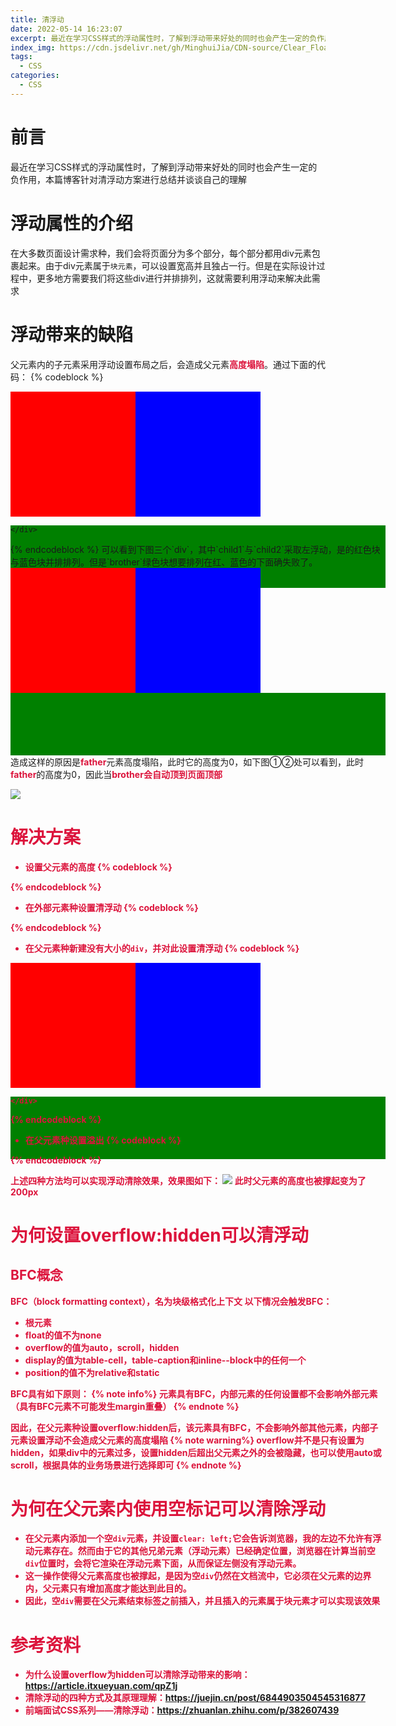 ```yaml
---
title: 清浮动
date: 2022-05-14 16:23:07
excerpt: 最近在学习CSS样式的浮动属性时，了解到浮动带来好处的同时也会产生一定的负作用，本篇博客针对清浮动方案进行总结并谈谈自己的理解
index_img: https://cdn.jsdelivr.net/gh/MinghuiJia/CDN-source/Clear_Float/clearFloat_index.png
tags:
  - CSS
categories:
  - CSS
---
```


# 前言
最近在学习CSS样式的浮动属性时，了解到浮动带来好处的同时也会产生一定的负作用，本篇博客针对清浮动方案进行总结并谈谈自己的理解

# 浮动属性的介绍
在大多数页面设计需求种，我们会将页面分为多个部分，每个部分都用div元素包裹起来。由于div元素属于`块元素`，可以设置宽高并且独占一行。但是在实际设计过程中，更多地方需要我们将这些div进行并排排列，这就需要利用浮动来解决此需求

# 浮动带来的缺陷
父元素内的子元素采用浮动设置布局之后，会造成父元素<font color="#dc143c">**高度塌陷**</font>。通过下面的代码：
{% codeblock %}
<!DOCTYPE html>
<html lang="en">
<head>
    <meta charset="UTF-8">
    <meta http-equiv="X-UA-Compatible" content="IE=edge">
    <meta name="viewport" content="width=device-width, initial-scale=1.0">
    <title>Document</title>
    <style>
        .child1 {
            width: 200px;
            height: 200px;
            background-color: red;
            float: left;
        }
        .child2 {
            width: 200px;
            height: 200px;
            background-color: blue;
            float: left;
        }
        .brother {
            width: 600px;
            height: 100px;
            background-color: green;
        }
    </style>
</head>
<body>
    <div class="father">
        <div class="child1"></div>
        <div class="child2"></div>
    </div>
    <div class="brother">
        
    </div>
</body>
</html>
{% endcodeblock %}
可以看到下图三个`div`，其中`child1`与`child2`采取左浮动，是的红色块与蓝色块并排排列。但是`brother`绿色块想要排列在红、蓝色的下面确失败了。
<style>
    .child1 {
        width: 200px;
        height: 200px;
        background-color: red;
        float: left;
    }
    .child2 {
        width: 200px;
        height: 200px;
        background-color: blue;
        float: left;
    }
    .brother {
        width: 600px;
        height: 100px;
        background-color: green;
     }
</style>
<div class="father">
    <div class="child1"></div>
    <div class="child2"></div>
</div>
<div class="brother">
        
</div>

<div style="clear:left;">
造成这样的原因是<font color="#dc143c" style="font-weight:bolder">father</font>元素高度塌陷，此时它的高度为0，如下图①②处可以看到，此时<font color="#dc143c" style="font-weight:bolder">father</font>的高度为0，因此当<font color="#dc143c" style="font-weight:bolder">brother<font>会自动顶到页面顶部
</div>

![](https://cdn.jsdelivr.net/gh/MinghuiJia/CDN-source/Clear_Float/clearFloat1.png)

# 解决方案
- 设置父元素的高度
{% codeblock %}
    <style>
        .father {
            height: 200px;
        }
    </style>
{% endcodeblock %}

- 在外部元素种设置清浮动
{% codeblock %}
    <style>
        .brother {
            width: 600px;
            height: 100px;
            background-color: green;
            clear: left;
        }
    </style>
{% endcodeblock %}

- 在父元素种新建没有大小的`div`，并对此设置清浮动
{% codeblock %}
<body>
    <div class="father">
        <div class="child1"></div>
        <div class="child2"></div>
        <div style="clear: left;"></div>
    </div>
    <div class="brother">
        
    </div>
</body>
{% endcodeblock %}

- 在父元素种设置溢出
{% codeblock %}
    <style>
        .father {
            /* height: 200px; */
            overflow: hidden;
        }
    </style>
{% endcodeblock %}

上述四种方法均可以实现浮动清除效果，效果图如下：
![](https://cdn.jsdelivr.net/gh/MinghuiJia/CDN-source/Clear_Float/clearFloat2.png)
此时父元素的高度也<font color="#dc143c">**被撑起**</font>变为了200px

# 为何设置overflow:hidden可以清浮动
## BFC概念
<font color="#dc143c">**BFC（block formatting context）**</font>，名为**块级格式化上下文**
以下情况会触发BFC：
- <html>根元素
- float的值不为none
- overflow的值为auto，scroll，hidden
- display的值为table-cell，table-caption和inline--block中的任何一个
- position的值不为relative和static

BFC具有如下原则：
{% note info%}
元素具有BFC，内部元素的任何设置都不会影响外部元素（具有BFC元素不可能发生<font color="#dc143c">**margin重叠**</font>）
{% endnote %}

因此，在父元素种设置overflow:hidden后，该元素具有BFC，不会影响外部其他元素，内部子元素设置浮动不会造成父元素的高度塌陷
{% note warning%}
overflow并不是只有设置为hidden，如果div中的元素过多，设置hidden后超出父元素之外的会被隐藏，也可以使用auto或scroll，根据具体的业务场景进行选择即可
{% endnote %}

# 为何在父元素内使用空标记可以清除浮动
- 在父元素内添加一个空`div`元素，并设置`clear: left;`它会告诉浏览器，我的左边不允许有浮动元素存在。然而由于它的其他兄弟元素（浮动元素）已经确定位置，浏览器在计算当前空`div`位置时，会将它渲染在浮动元素下面，从而保证左侧没有浮动元素。
- 这一操作使得父元素高度也被撑起，是因为空`div`仍然在文档流中，它必须在父元素的边界内，父元素只有增加高度才能达到此目的。
- 因此，空`div`需要在父元素结束标签之前插入，并且插入的元素属于块元素才可以实现该效果

# 参考资料
- 为什么设置overflow为hidden可以清除浮动带来的影响：https://article.itxueyuan.com/qpZ1j
- 清除浮动的四种方式及其原理理解：https://juejin.cn/post/6844903504545316877
- 前端面试CSS系列——清除浮动：https://zhuanlan.zhihu.com/p/382607439
